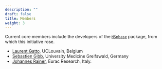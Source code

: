 ```yaml
---
description: ""
draft: false
title: Members
weight: 3
---
```


Current core members include the developers of the
[`MSnbase`](http://bioconductor.org/packages/devel/bioc/html/MSnbase.html)
package, from which this initiative rose.

* [Laurent Gatto](https://github.com/lgatto), UCLouvain, Belgium
* [Sebastien Gibb](https://github.com/sgibb),  University Medicine Greifswald, Germany
* [Johannes Rainer](https://github.com/jorainer), Eurac Research, Italy.
